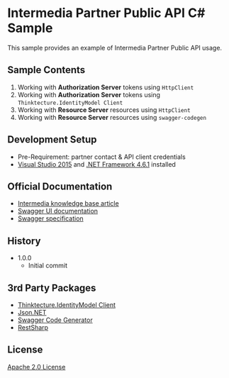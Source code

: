 ﻿# Intermedia Partner Public API C# Sample

This sample provides an example of Intermedia Partner Public API usage.

## Sample Contents
1. Working with **Authorization Server** tokens using ```HttpClient```
2. Working with **Authorization Server** tokens using ```Thinktecture.IdentityModel Client```
3. Working with **Resource Server** resources using ```HttpClient```
4. Working with **Resource Server** resources using ```swagger-codegen```

## Development Setup

* Pre-Requirement: partner contact & API client credentials
* [Visual Studio 2015](https://www.visualstudio.com/en-us/downloads/download-visual-studio-vs.aspx) and [.NET Framework 4.6.1](https://www.microsoft.com/en-us/download/details.aspx?id=49981) installed

## Official Documentation

* [Intermedia knowledge base article](https://faq.intermedia.net/Article/23452)
* [Swagger UI documentation](https://cp.serverdata.net/webservices/restapi/docs-ui/index)
* [Swagger specification](https://cp.serverdata.net/webservices/restapi/docs/v1)

## History

* 1.0.0
    * Initial commit

## 3rd Party Packages
* [Thinktecture.IdentityModel Client](https://github.com/IdentityServer)
* [Json.NET](https://github.com/JamesNK/Newtonsoft.Json)
* [Swagger Code Generator](https://github.com/swagger-api/swagger-codegen)
* [RestSharp](https://github.com/restsharp/RestSharp)

## License

[Apache 2.0 License](https://opensource.org/licenses/Apache-2.0)